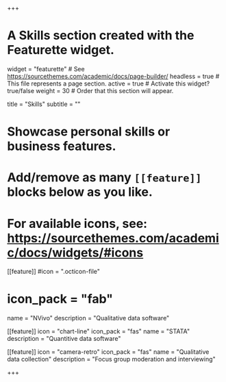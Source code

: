 +++
# A Skills section created with the Featurette widget.
widget = "featurette"  # See https://sourcethemes.com/academic/docs/page-builder/
headless = true  # This file represents a page section.
active = true  # Activate this widget? true/false
weight = 30  # Order that this section will appear.

title = "Skills"
subtitle = ""

# Showcase personal skills or business features.
# 
# Add/remove as many `[[feature]]` blocks below as you like.
# 
# For available icons, see: https://sourcethemes.com/academic/docs/widgets/#icons

[[feature]]
  #icon = ".octicon-file"
 # icon_pack = "fab"
  name = "NVivo"
  description = "Qualitative data software"
  
[[feature]]
  icon = "chart-line"
  icon_pack = "fas"
  name = "STATA"
  description = "Quantitive data software"  
  
[[feature]]
  icon = "camera-retro"
  icon_pack = "fas"
  name = "Qualitative data collection"
  description = "Focus group moderation and interviewing"

+++
